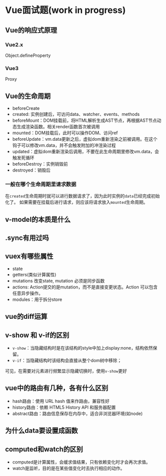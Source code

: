 # Vue面试题(work in progress)

## Vue的响应式原理
### Vue2.x
Object.defineProperty
### Vue3
Proxy
## Vue的生命周期
- beforeCreate
- created: 实例创建后，可访问data、watcher、events、methods
- beforeMount：DOM挂载前，将HTML解析生成AST节点，再根据AST节点动态生成渲染函数。相关render函数首次被调用
- mounted：DOM挂载后，此时可以操作DOM、访问ref
- beforeUpdate：vm.data更新之后，虚拟dom重新渲染之前被调用。在这个钩子可以修改vm.data，并不会触发附加的冲渲染过程
- updated：虚拟dom重新渲染后调用，不要在此生命周期里修改vm.data，会触发死循环
- beforeDestroy：实例销毁前
- destroyed：销毁后

### 一般在哪个生命周期里请求数据
在`created`生命周期时就可以进行数据请求了，因为此时实例的`data`已经完成初始化了。
如果需要在挂载后进行请求，则应该将请求放入`mounted`生命周期。

## v-model的本质是什么
## .sync有用过吗
## vuex有哪些属性
- state
- getters(类似计算属性)
- mutations 改变state, mutation 必须是同步函数
- actions: Action提交的是mutation，而不是直接变更状态。Action 可以包含任意异步操作。
- modules：用于拆分store

## vue的diff运算
## v-show 和 v-if的区别
- `v-show`：当隐藏结构时是在该结构的style中加上display:none，结构依然保留。
- `v-if`：当隐藏结构时该结构会直接从整个dom树中移除；

可见，在需要对元素进行频繁显示隐藏切换时，使用`v-show`更好
## vue中的路由有几种，各有什么区别
- hash路由：使用 URL hash 值来作路由，兼容性好
- history路由：依赖 HTML5 History API 和服务器配置
- abstract路由：路由信息保存在内存中，适合非浏览器环境(如node)
## 为什么data要设置成函数
## computed和watch的区别
- computed是计算属性，会缓求值结果，只有依赖变化时才会再次求值。
- watch是监听，目的是在某些值变化时去执行相应的动作。
